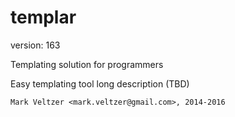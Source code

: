 templar
=======

version: 163

Templating solution for programmers

Easy templating tool long description (TBD)

	Mark Veltzer <mark.veltzer@gmail.com>, 2014-2016
